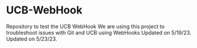 # UCB-WebHook
Repository to test the UCB WebHook
We are using this project to troubleshoot issues with Git and UCB using WebHooks
Updated on 5/19/23.
Updated on 5/23/23.
